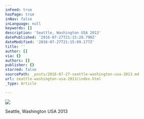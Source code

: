 ```yaml
---
inFeed: true
hasPage: true
inNav: false
inLanguage: null
keywords: []
description: 'Seattle, Washington USA 2013'
datePublished: '2016-07-27T21:15:28.790Z'
dateModified: '2016-07-27T21:15:09.177Z'
title: ''
author: []
via: {}
authors: []
publisher: {}
starred: false
sourcePath: _posts/2016-07-27-seattle-washington-usa-2013.md
url: seattle-washington-usa-2013/index.html
_type: Article

---
```

![](https://the-grid-user-content.s3-us-west-2.amazonaws.com/cc57c30a-0133-4ae0-b416-1e7e90f37eb6.jpg)

Seattle, Washington USA 2013